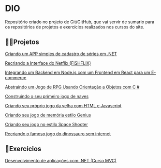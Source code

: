 # DIO

Repositório criado no projeto de Git/GitHub, que vai servir de sumario para os repositórios de projetos e exercícios realizados nos cursos do site.

## 👨‍🏫Projetos

<a href="https://github.com/mabner/DIO_Bootcamp_Take_Series" target="_blank">Criando um APP simples de cadastro de séries em .NET</a>

<a href="https://github.com/mabner/fishflix" target="_blank">Recriando a Interface do Netflix (FISHFLIX)</a>

<a href="https://github.com/mabner/DIO_Integrando_Backend_Nodejs_Frontend_React" target="_blank">Integrando um Backend em Node.js com um Frontend em React para um E-commerce</a>

<a href="https://github.com/mabner/DIO_Abstraindo_Jogo_RPG_Usando_POO_com_CSharp" target="_blank">Abstraindo um Jogo de RPG Usando Orientação a Objetos com C #

<a href="https://github.com/mabner/DIO_Construindo_o_seu_primeiro_jogo_de_naves" target="_blank">Construindo o seu primeiro jogo de naves</a>

<a href="https://github.com/mabner/DIO_Criando_seu_proprio_jogo_da_velha_com_HTML_e_JavaScript" target="_blank">Criando seu próprio jogo da velha com HTML e Javascript</a>

<a href="https://github.com/mabner/DIO_Criando_seu_jogo_de_mem-ria_estilo_Genius" target="_blank">Criando seu jogo de memória estilo Genius</a>

<a href="https://github.com/mabner/DIO_Criando_seu_jogo_no_estilo_Space_Shooter" target="_blank">Criando seu jogo no estilo Space Shooter</a>

<a href="https://github.com/mabner/DIO_Recriando_o_famoso_jogo_do_dinossauro_sem_internet" target="_blank">Recriando o famoso jogo do dinossauro sem internet</a>

## 📝Exercícios

<a href="https://github.com/mabner/DIO_Bootcamp_Take_CursoMVC" target="_blank">Desenvolvimento de aplicações com .NET (Curso MVC)</a>
